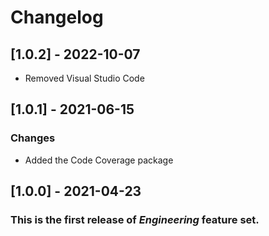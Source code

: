 # Changelog

## [1.0.2] - 2022-10-07
- Removed Visual Studio Code

## [1.0.1] - 2021-06-15

### Changes
- Added the Code Coverage package

## [1.0.0] - 2021-04-23

### This is the first release of *Engineering* feature set.
